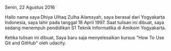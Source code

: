 Senin, 22 Agustus 2016

Hallo nama saya Dhiya Ulhaq Zulha Alamsyah, saya berasal dari Yogyakarta 
Indonesia, saya lahir pada tanggal 18 April 1997.
Saat tulisan ini dibuat, saya sedang menempuh pendidikan S1 Teknik Informatika
di Amikom Yogyakarta. 

Ketika tulisan ini dibuat, Saya baru saja menyelesaikan
kursus "How To Use Git and GitHub" oleh udacity.


